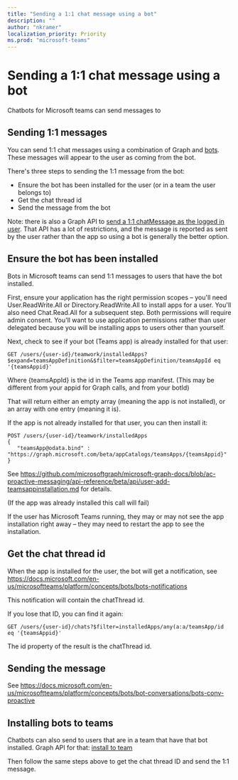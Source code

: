 ```yaml
---
title: "Sending a 1:1 chat message using a bot"
description: ""
author: "nkramer"
localization_priority: Priority
ms.prod: "microsoft-teams"
---
```


# Sending a 1:1 chat message using a bot

Chatbots for Microsoft teams can send messages to

## Sending 1:1 messages

You can send 1:1 chat messages using a combination of Graph and [bots](https://docs.microsoft.com/en-us/microsoftteams/platform/concepts/bots/bots-overview).
These messages will appear to the user as coming from the bot.

There's three steps to sending the 1:1 message from the bot:
* Ensure the bot has been installed for the user (or in a team the user belongs to)
* Get the chat thread id
* Send the message from the bot

Note: there is also a Graph API to [send a 1:1 chatMessage as the logged in user](https://docs.microsoft.com/en-us/graph/api/channel-post-messages?view=graph-rest-beta&tabs=http). 
That API has a lot of restrictions, and the message is reported as sent by the user rather than the app so using a bot is generally the better option.

## Ensure the bot has been installed 

Bots in Microsoft teams can send 1:1 messages to users that have the bot installed.

First, ensure your application has the right permission scopes – you'll need User.ReadWrite.All or Directory.ReadWrite.All to install apps for a user.
You'll also need Chat.Read.All for a subsequent step.
Both permissions will require admin consent.
You'll want to use application permissions rather than user delegated because you will be installing apps to users other than yourself.

Next, check to see if your bot (Teams app) is already installed for that user:

```http
GET /users/{user-id}/teamwork/installedApps?$expand=teamsAppDefinition&$filter=teamsAppDefinition/teamsAppId eq '{teamsAppid}'
```

Where {teamsAppId} is the id in the Teams app manifest. 
(This may be different from your appid for Graph calls, and from your botId)

That will return either an empty array (meaning the app is not installed), or an array with one entry (meaning it is).

If the app is not already installed for that user, you can then install it:

```http
POST /users/{user-id}/teamwork/installedApps
{
   "teamsApp@odata.bind" : "https://graph.microsoft.com/beta/appCatalogs/teamsApps/{teamsAppid}"
}
```

See https://github.com/microsoftgraph/microsoft-graph-docs/blob/ac-proactive-messaging/api-reference/beta/api/user-add-teamsappinstallation.md for details.

(If the app was already installed this call will fail)

If the user has Microsoft Teams running, they may or may not see the app installation right away – they may need to restart the app to see the installation.

## Get the chat thread id

When the app is installed for the user, the bot will get a notification, see https://docs.microsoft.com/en-us/microsoftteams/platform/concepts/bots/bots-notifications

This notification will contain the chatThread id.

If you lose that ID, you can find it again:

```http
GET /users/{user-id}/chats?$filter=installedApps/any(a:a/teamsApp/id eq '{teamsAppid}'
```

The id property of the result is the chatThread id.

## Sending the message

See https://docs.microsoft.com/en-us/microsoftteams/platform/concepts/bots/bot-conversations/bots-conv-proactive

## Installing bots to teams

Chatbots can also send to users that are in a team that have that bot installed. 
Graph API for that: 
[install to team](https://docs.microsoft.com/en-us/graph/api/teamsappinstallation-add?view=graph-rest-beta)

Then follow the same steps above to get the chat thread ID and send the 1:1 message.
